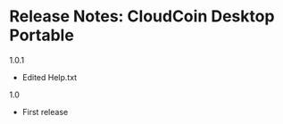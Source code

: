 
Release Notes: CloudCoin Desktop Portable
=============

1.0.1
- Edited Help.txt

1.0
- First release
